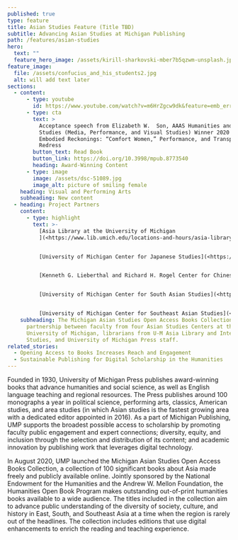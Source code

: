 ```yaml
---
published: true
type: feature
title: Asian Studies Feature (Title TBD)
subtitle: Advancing Asian Studies at Michigan Publishing
path: /features/asian-studies
hero:
  text: ""
  feature_hero_image: /assets/kirill-sharkovski-mber7b5qzwm-unsplash.jpg
feature_image:
  file: /assets/confucius_and_his_students2.jpg
  alt: will add text later
sections:
  - content:
      - type: youtube
        id: https://www.youtube.com/watch?v=m6HrZgcw9dk&feature=emb_err_watch_on_yt
      - type: cta
        text: >
          Acceptance speech from Elizabeth W.  Son, AAAS Humanities and Cultural
          Studies (Media, Performance, and Visual Studies) Winner 2020 for
          Embodied Reckonings: “Comfort Women,” Performance, and Transpacific
          Redress 
        button_text: Read Book
        button_link: https://doi.org/10.3998/mpub.8773540
        heading: Award-Winning Content
      - type: image
        image: /assets/dsc-51089.jpg
        image_alt: picture of smiling female
    heading: Visual and Performing Arts
    subheading: New content
  - heading: Project Partners
    content:
      - type: highlight
        text: >-
          [Asia Library at the University of Michigan
          ](<https://www.lib.umich.edu/locations-and-hours/asia-library/collections-and-history>)


          [University of Michigan Center for Japanese Studies](<https://ii.umich.edu/cjs>)


          [Kenneth G. Lieberthal and Richard H. Rogel Center for Chinese Studies at the University of Michigan](<https://ii.umich.edu/lrccs>) 


          [University of Michigan Center for South Asian Studies](<https://ii.umich.edu/csas>) 


          [University of Michigan Center for Southeast Asian Studies](<https://ii.umich.edu/cseas>)
    subheading: The Michigan Asian Studies Open Access Books Collection grew from a
      partnership between faculty from four Asian Studies Centers at the
      University of Michigan, librarians from U-M Asia Library and International
      Studies, and University of Michigan Press staff.
related_stories:
  - Opening Access to Books Increases Reach and Engagement
  - Sustainable Publishing for Digital Scholarship in the Humanities
---
```

Founded in 1930, University of Michigan Press publishes award-winning books that advance humanities and social science, as well as English language teaching and regional resources. The Press publishes around 100 monographs a year in political science, performing arts, classics, American studies, and area studies (in which Asian studies is the fastest growing area with a dedicated editor appointed in 2016). As a part of Michigan Publishing, UMP supports the broadest possible access to scholarship by promoting faculty public engagement and expert connections; diversity, equity, and inclusion through the selection and distribution of its content; and academic innovation by publishing work that leverages digital technology.

In August 2020, UMP launched the Michigan Asian Studies Open Access Books Collection, a collection of 100 significant books about Asia made freely and publicly available online. Jointly sponsored by the National Endowment for the Humanities and the Andrew W. Mellon Foundation, the Humanities Open Book Program makes outstanding out-of-print humanities books available to a wide audience. The titles included in the collection aim to advance public understanding of the diversity of society, culture, and history in East, South, and Southeast Asia at a time when the region is rarely out of the headlines. The collection includes editions that use digital enhancements to enrich the reading and teaching experience.
